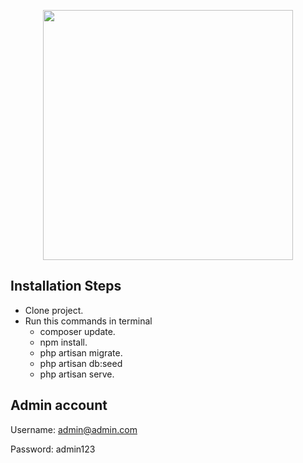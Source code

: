 <p align="center"><a href="https://laravel.com" target="_blank"><img src="https://raw.githubusercontent.com/laravel/art/master/logo-lockup/5%20SVG/2%20CMYK/1%20Full%20Color/laravel-logolockup-cmyk-red.svg" width="400"></a></p>

## Installation Steps

- Clone project.
- Run this commands in terminal
    - composer update.
    - npm install.
    - php artisan migrate.
    - php artisan db:seed
    - php artisan serve.

## Admin account    
Username: admin@admin.com

Password: admin123
